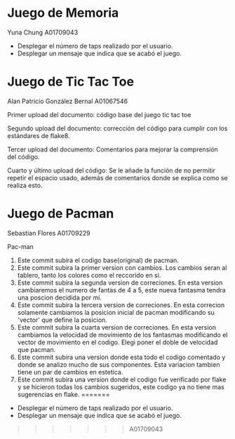 # Juego de Memoria

Yuna Chung A01709043

- Desplegar el número de taps realizado por el usuario.
- Desplegar un mensaje que indica que se acabó el juego.


# Juego de Tic Tac Toe
Alan Patricio González Bernal A01067546

Primer upload del documento: código base del juego tic tac toe

Segundo upload del documento: corrección del código para cumplir con los 
estándares de flake8.

Tercer upload del documento: Comentarios para mejorar la comprensión del 
código.

Cuarto y último upload del código: Se le añade la función de no permitir 
repetir el espacio usado, además de comentarios donde se explica como se 
realiza esto.

# Juego de Pacman

Sebastian Flores
A01709229


Pac-man

1. Este commit subira el codigo base(original) de pacman.
2. Este commit subira la primer version con cambios. Los cambios seran al tablero, tanto los colores como el reccorido en si.
3. Este commit subira la segunda version de correciones. En esta version cambiaremos el numero de fantas de 4 a 5, este nueva fantasma tendra una poscion decidida por mi.
4. Este commit subira la tercera version de correciones. En esta correcion solamente cambiamos la posicion inicial de pacman modificando su 'vector' que define la posicion.
5. Este commit subira la cuarta version de correciones. En esta version cambiamos la velocidad de movimiento de los fantasmas modificando el vector de movimiento en el codigo. Elegi poner el doble de velocidad que pacman.
6. Este commit subira una version donde esta todo el codigo comentado y donde se analizo mucho de sus componentes. Esta variacion tambien tiene un par de cambios en estetica.
7. Este commit subira una version donde el codigo fue verificado por flake y se hicieron todas los cambios sugeridos, este codigo ya no tiene mas sugerencias en flake.
=======
- Desplegar el número de taps realizado por el usuario.
- Desplegar un mensaje que indica que se acabó el juego.
>>>>>>> A01709043
